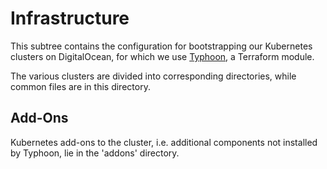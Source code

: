 # Infrastructure
This subtree contains the configuration for bootstrapping our Kubernetes clusters on DigitalOcean,
for which we use [Typhoon](https://github.com/poseidon/typhoon), a Terraform module.

The various clusters are divided into corresponding directories, while common files are in
this directory.

## Add-Ons
Kubernetes add-ons to the cluster, i.e. additional components not installed by Typhoon, lie in the
'addons' directory.
